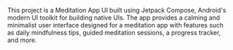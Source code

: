 This project is a Meditation App UI built using Jetpack Compose, Android's modern UI toolkit for building native UIs. The app provides a calming and minimalist user interface designed for a meditation app with features such as daily mindfulness tips, guided meditation sessions, a progress tracker, and more.
